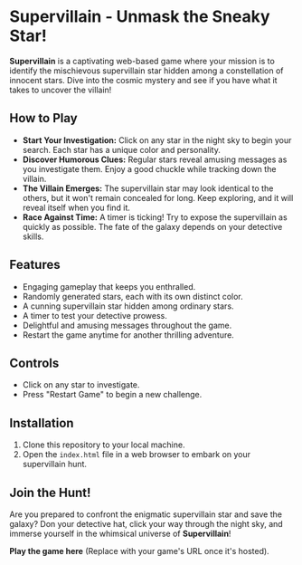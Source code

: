 # Supervillain - Unmask the Sneaky Star!

**Supervillain** is a captivating web-based game where your mission is to identify the mischievous supervillain star hidden among a constellation of innocent stars. Dive into the cosmic mystery and see if you have what it takes to uncover the villain!

## How to Play

- **Start Your Investigation:** Click on any star in the night sky to begin your search. Each star has a unique color and personality.
- **Discover Humorous Clues:** Regular stars reveal amusing messages as you investigate them. Enjoy a good chuckle while tracking down the villain.
- **The Villain Emerges:** The supervillain star may look identical to the others, but it won't remain concealed for long. Keep exploring, and it will reveal itself when you find it.
- **Race Against Time:** A timer is ticking! Try to expose the supervillain as quickly as possible. The fate of the galaxy depends on your detective skills.

## Features

- Engaging gameplay that keeps you enthralled.
- Randomly generated stars, each with its own distinct color.
- A cunning supervillain star hidden among ordinary stars.
- A timer to test your detective prowess.
- Delightful and amusing messages throughout the game.
- Restart the game anytime for another thrilling adventure.

## Controls

- Click on any star to investigate.
- Press "Restart Game" to begin a new challenge.

## Installation

1. Clone this repository to your local machine.
2. Open the `index.html` file in a web browser to embark on your supervillain hunt.

## Join the Hunt!

Are you prepared to confront the enigmatic supervillain star and save the galaxy? Don your detective hat, click your way through the night sky, and immerse yourself in the whimsical universe of **Supervillain**!

**Play the game here** (Replace with your game's URL once it's hosted).
